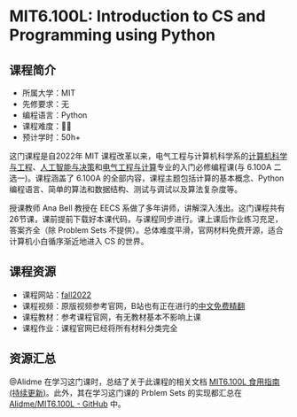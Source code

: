# MIT6.100L: Introduction to CS and Programming using Python

## 课程简介

- 所属大学：MIT
- 先修要求：无
- 编程语言：Python
- 课程难度：🌟🌟
- 预计学时：50h+

这门课程是自2022年 MIT 课程改革以来，电气工程与计算机科学系的[计算机科学与工程](https://www.eecs.mit.edu/academics/undergraduate-programs/curriculum/6-3-computer-science-and-engineering/)、[人工智能与决策](https://www.eecs.mit.edu/academics/undergraduate-programs/curriculum/6-4-artificial-intelligence-and-decision-making/)和[电气工程与计算](https://www.eecs.mit.edu/academics/undergraduate-programs/curriculum/6-5-electrical-engineering-with-computing/)专业的入门必修编程课(与 6.100A 二选一)。课程涵盖了 6.100A 的全部内容，课程主题包括计算的基本概念、Python 编程语言、简单的算法和数据结构、测试与调试以及算法复杂度等。

授课教师 Ana Bell 教授在 EECS 系做了多年讲师，讲解深入浅出。这门课程共有26节课，课前提前下载好本课代码，与课程同步进行。课上课后作业练习充足，答案齐全（除 Problem Sets 不提供）。总体难度平滑，官网材料免费开源，适合计算机小白循序渐近地进入 CS 的世界。


## 课程资源

- 课程网站：[fall2022](https://ocw.mit.edu/courses/6-100l-introduction-to-cs-and-programming-using-python-fall-2022/pages/material-by-lecture/)
- 课程视频：原版视频参考官网，B站也有正在进行的[中文免费精翻](https://www.bilibili.com/video/BV1WE421V7bL?spm_id_from=333.788.videopod.sections&vd_source=3181deb7fb0c10621dd8dbdf8ab90a04)
- 课程教材：参考课程官网，有无教材基本不影响上课
- 课程作业：课程官网已经将所有材料分类完全

## 资源汇总

@Alidme 在学习这门课时，总结了关于此课程的相关文档 [MIT6.100L 食用指南(持续更新)](https://k14eszn58mj.feishu.cn/docx/NFxmd1JxPodkWjxeuHIcSK5Qnag)。此外，其在学习这门课的 Prblem Sets 的实现都汇总在 [Alidme/MIT6.100L - GitHub](https://github.com/Alidme/MIT6.100L) 中。
